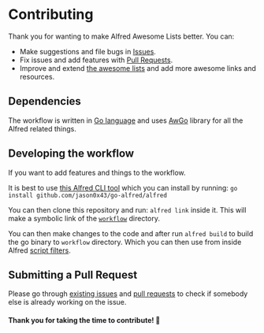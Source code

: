 # Contributing
Thank you for wanting to make Alfred Awesome Lists better. You can:
- Make suggestions and file bugs in [Issues](../../issues/).
- Fix issues and add features with [Pull Requests](../../pulls/).
- Improve and extend [the awesome lists](https://github.com/sindresorhus/awesome) and add more awesome links and resources.

## Dependencies
The workflow is written in [Go language](https://golang.org/) and uses [AwGo](https://github.com/deanishe/awgo) library for all the Alfred related things.

## Developing the workflow
If you want to add features and things to the workflow.

It is best to use [this Alfred CLI tool](https://godoc.org/github.com/jason0x43/go-alfred/alfred) which you can install by running:
`go install github.com/jason0x43/go-alfred/alfred`

You can then clone this repository and run: `alfred link` inside it. This will make a symbolic link of the [`workflow`](workflow) directory.

You can then make changes to the code and after run `alfred build` to build the go binary to `workflow` directory. Which you can then use from inside Alfred [script filters](https://www.alfredapp.com/help/workflows/inputs/script-filter/).

## Submitting a Pull Request
Please go through [existing issues](../../issues/) and [pull requests](../../pulls/) to check if somebody else is already working on the issue.

#### Thank you for taking the time to contribute! 💜